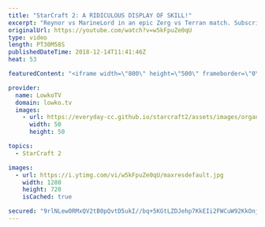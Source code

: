 ```yaml
---
title: "StarCraft 2: A RIDICULOUS DISPLAY OF SKILL!"
excerpt: "Reynor vs MarineLord in an epic Zerg vs Terran match. Subscribe for more videos: http://lowko.tv/youtube More StarCraft 2: https://goo.gl/HFczUz  I feel like I've been uploading a lot of epic matches lately, but seriously, this game is ridiculously good. So many great moments in this high level Zerg"
originalUrl: https://youtube.com/watch?v=w5kFpuZe0qU
type: video
length: PT30M58S
publishedDateTime: 2018-12-14T11:41:46Z
heat: 53

featuredContent: "<iframe width=\"800\" height=\"500\" frameborder=\"0\" src=\"https://www.youtube.com/embed/w5kFpuZe0qU\" allow=\"accelerometer; autoplay; encrypted-media; gyroscope; picture-in-picture\" allowfullscreen></iframe>"

provider:
  name: LowkoTV
  domain: lowko.tv
  images:
    - url: https://everyday-cc.github.io/starcraft2/assets/images/organizations/lowko.tv-50x50.jpg
      width: 50
      height: 50

topics:
  - StarCraft 2

images:
  - url: https://i.ytimg.com/vi/w5kFpuZe0qU/maxresdefault.jpg
    width: 1280
    height: 720
    isCached: true

secured: "9rlNLew0RMxQV2tB0pQvtD5ukI//bq+5KGtLZDJehp7KkEIi2FWCuW92KkOnjVPEHCHRpxgNU2itVbJBTWiHU+iGjaeKVjjuD02qz1Uc5JnXfJtWfD6nI1S5M3QP9b+EWOJgbjL0cNzdf6DY+wDWKF6IqWQhYRbWiVdkYpkkBtq+6ikdacCoOuKXMIb8/4K6231MPv4mZw2MrB5q/3xUYr+CHisPPxJcg6rzp5hmXefocwbWV9VP+xiGkh4KofgigOn41fc1RiOqlxfX5IWiY0VgGRRn9aopqmlxWuRXhIP+TdJMYVO+ASj6Np1LnudsMWLLaunyRtg0r0Jq70bb4P3Kg+fvxb28tXsNeRKW4XnUgnz+3zNW3FL4QxM850wrVXtpHgTT3DoXBVFKE8WvD4QHuQAuBInSCM8uSO+xWHZzWe5Yvsyg6DYQxfjatXUD;Hyq67CB18Cym64zN1O0FQQ=="
---
```


